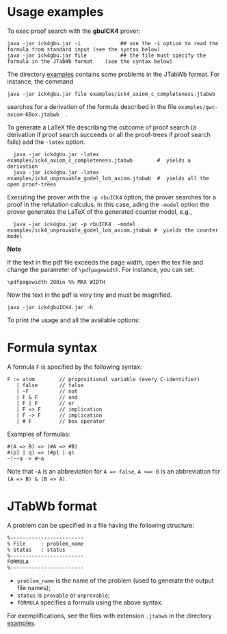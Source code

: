 # Usage examples

To exec proof search with the **gbuICK4** prover:

```
java -jar ick4gbu.jar -i             ## use the -i option to read the formula from standard input (see the syntax below)
java -jar ick4gbu.jar file           ## the file must specify the formula in the JTabWb format    (see the syntax below)
```

The directory   [examples](https://github.com/ferram/jtabwb_provers/tree/master/ick4_gbuICK4/examples)  contains some problems in the JTabWb format.
For instance, the command

```
java -jar ick4gbu.jar file examples/ick4_axiom_c_completeness.jtabwb  
```

searches for a derivation of the formula described in the file `examples/gwc-axiom-KBox.jtabwb	`.

To generate a LaTeX file describing the outcome of proof search (a derivation if
proof search succeeds or all the proof-trees if proof search fails) add the `-latex` option.

```
  java -jar ick4gbu.jar -latex examples/ick4_axiom_c_completeness.jtabwb        #  yields a derivation
  java -jar ick4gbu.jar -latex examples/ick4_unprovable_godel_lob_axiom.jtabwb  #  yields all the open proof-trees           
```

Executing the prover with the `-p rbuICK4` option, the prover searches
for a proof in the refutation calculus. In this case, ading the
`-model` option the prover generates the LaTeX of the generated
counter model, e.g.,


```
  java -jar ick4gbu.jar -p rbuICK4  -model examples/ick4_unprovable_godel_lob_axiom.jtabwb #  yields the counter model
```



**Note**

If the text in the pdf file exceeds the page width, open the tex file and change the parameter of 
`\pdfpagewidth`. For instance, you can set: 

```
\pdfpagewidth 200in %% MAX WIDTH
```

Now the text in the pdf is very tiny and must be magnified.



```
java -jar ick4gbuICK4.jar -h
```

To print the usage and all the available  options:

# Formula syntax

A formula `F` is specified by the following syntax:

```
F := atom        // propositional variable (every C-identifier)
   | false       // false
   | ~F          // not 
   | F & F       // and
   | F | F       // or
   | F => F      // implication
   | F -> F      // implication
   | # F         // box operator
```


Examples of formulas:

```
#(A => B) => (#A => #B)
#(p1 | q) => (#p1 | q)
~!~~a -> #~a
```

Note that `~A` is an abbreviation for  `A => false`, `A <=> B` is an abbreviation for  `(A => B) & (B => A)`.


# JTabWb format

A problem can be specified in a file having the following structure:

```
%------------------------
% File     : problem_name
% Status   : status
%------------------------
FORMULA
%------------------------
```



- `problem_name` is the name of the problem (used to generate the output file names);
- `status` is `provable` or `unprovable`;
- `FORMULA` specifies a formula using the above syntax.

For exemplifications, see the files with extension `.jtabwb` in the directory
[examples](https://github.com/ferram/jtabwb_provers/tree/master/gwc_ref/examples). 

